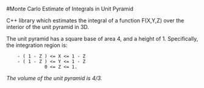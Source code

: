 #Monte Carlo Estimate of Integrals in Unit Pyramid

C++ library which estimates the integral of a function F(X,Y,Z) over the interior of the unit pyramid in 3D.

The unit pyramid has a square base of area 4, and a height of 1. Specifically, the integration region is:

        - ( 1 - Z ) <= X <= 1 - Z
        - ( 1 - Z ) <= Y <= 1 - Z
                  0 <= Z <= 1.
      
*The volume of the unit pyramid is 4/3.*

